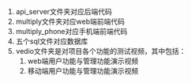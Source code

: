 1. api_server文件夹对应后端代码
2. multiply文件夹对应web端前端代码
3. multiply_phone对应手机端前端代码
4. 五个sql文件对应数据库
5. vedio文件夹是对项目各个功能的测试视频，其中包括：
   1. web端用户功能与管理功能演示视频
   2. 移动端用户功能与管理功能演示视频